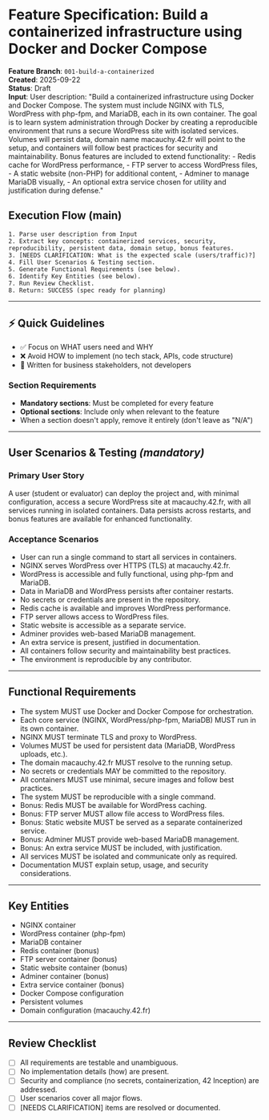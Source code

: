 # Feature Specification: Build a containerized infrastructure using Docker and Docker Compose

**Feature Branch**: `001-build-a-containerized`  
**Created**: 2025-09-22  
**Status**: Draft  
**Input**: User description: "Build a containerized infrastructure using Docker and Docker Compose. The system must include NGINX with TLS, WordPress with php-fpm, and MariaDB, each in its own container. The goal is to learn system administration through Docker by creating a reproducible environment that runs a secure WordPress site with isolated services. Volumes will persist data, domain name macauchy.42.fr will point to the setup, and containers will follow best practices for security and maintainability. Bonus features are included to extend functionality: - Redis cache for WordPress performance, - FTP server to access WordPress files, - A static website (non-PHP) for additional content, - Adminer to manage MariaDB visually, - An optional extra service chosen for utility and justification during defense."

## Execution Flow (main)
```
1. Parse user description from Input
2. Extract key concepts: containerized services, security, reproducibility, persistent data, domain setup, bonus features.
3. [NEEDS CLARIFICATION: What is the expected scale (users/traffic)?]
4. Fill User Scenarios & Testing section.
5. Generate Functional Requirements (see below).
6. Identify Key Entities (see below).
7. Run Review Checklist.
8. Return: SUCCESS (spec ready for planning)
```

---

## ⚡ Quick Guidelines
- ✅ Focus on WHAT users need and WHY
- ❌ Avoid HOW to implement (no tech stack, APIs, code structure)
- 👥 Written for business stakeholders, not developers

### Section Requirements
- **Mandatory sections**: Must be completed for every feature
- **Optional sections**: Include only when relevant to the feature
- When a section doesn't apply, remove it entirely (don't leave as "N/A")

---

## User Scenarios & Testing *(mandatory)*

### Primary User Story
A user (student or evaluator) can deploy the project and, with minimal configuration, access a secure WordPress site at macauchy.42.fr, with all services running in isolated containers. Data persists across restarts, and bonus features are available for enhanced functionality.

### Acceptance Scenarios
- User can run a single command to start all services in containers.
- NGINX serves WordPress over HTTPS (TLS) at macauchy.42.fr.
- WordPress is accessible and fully functional, using php-fpm and MariaDB.
- Data in MariaDB and WordPress persists after container restarts.
- No secrets or credentials are present in the repository.
- Redis cache is available and improves WordPress performance.
- FTP server allows access to WordPress files.
- Static website is accessible as a separate service.
- Adminer provides web-based MariaDB management.
- An extra service is present, justified in documentation.
- All containers follow security and maintainability best practices.
- The environment is reproducible by any contributor.

---

## Functional Requirements
- The system MUST use Docker and Docker Compose for orchestration.
- Each core service (NGINX, WordPress/php-fpm, MariaDB) MUST run in its own container.
- NGINX MUST terminate TLS and proxy to WordPress.
- Volumes MUST be used for persistent data (MariaDB, WordPress uploads, etc.).
- The domain macauchy.42.fr MUST resolve to the running setup.
- No secrets or credentials MAY be committed to the repository.
- All containers MUST use minimal, secure images and follow best practices.
- The system MUST be reproducible with a single command.
- Bonus: Redis MUST be available for WordPress caching.
- Bonus: FTP server MUST allow file access to WordPress files.
- Bonus: Static website MUST be served as a separate containerized service.
- Bonus: Adminer MUST provide web-based MariaDB management.
- Bonus: An extra service MUST be included, with justification.
- All services MUST be isolated and communicate only as required.
- Documentation MUST explain setup, usage, and security considerations.

---

## Key Entities
- NGINX container
- WordPress container (php-fpm)
- MariaDB container
- Redis container (bonus)
- FTP server container (bonus)
- Static website container (bonus)
- Adminer container (bonus)
- Extra service container (bonus)
- Docker Compose configuration
- Persistent volumes
- Domain configuration (macauchy.42.fr)

---

## Review Checklist
- [ ] All requirements are testable and unambiguous.
- [ ] No implementation details (how) are present.
- [ ] Security and compliance (no secrets, containerization, 42 Inception) are addressed.
- [ ] User scenarios cover all major flows.
- [ ] [NEEDS CLARIFICATION] items are resolved or documented.
